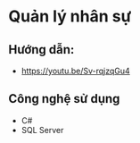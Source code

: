 # Quản lý nhân sự

## Hướng dẫn: 
- https://youtu.be/Sv-rqjzqGu4

## Công nghệ sử dụng
- C#
- SQL Server
